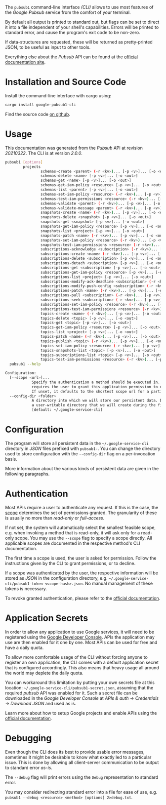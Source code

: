 <!---
DO NOT EDIT !
This file was generated automatically from 'src/mako/cli/README.md.mako'
DO NOT EDIT !
-->
The `pubsub1` command-line interface *(CLI)* allows to use most features of the *Google Pubsub* service from the comfort of your terminal.

By default all output is printed to standard out, but flags can be set to direct it into a file independent of your shell's
capabilities. Errors will be printed to standard error, and cause the program's exit code to be non-zero.

If data-structures are requested, these will be returned as pretty-printed JSON, to be useful as input to other tools.

Everything else about the *Pubsub* API can be found at the
[official documentation site](https://cloud.google.com/pubsub/docs).

# Installation and Source Code

Install the command-line interface with cargo using:

```bash
cargo install google-pubsub1-cli
```

Find the source code [on github](https://github.com/Byron/google-apis-rs/tree/master/gen/pubsub1-cli).

# Usage

This documentation was generated from the *Pubsub* API at revision *20210322*. The CLI is at version *2.0.0*.

```bash
pubsub1 [options]
        projects
                schemas-create <parent> (-r <kv>)... [-p <v>]... [-o <out>]
                schemas-delete <name> [-p <v>]... [-o <out>]
                schemas-get <name> [-p <v>]... [-o <out>]
                schemas-get-iam-policy <resource> [-p <v>]... [-o <out>]
                schemas-list <parent> [-p <v>]... [-o <out>]
                schemas-set-iam-policy <resource> (-r <kv>)... [-p <v>]... [-o <out>]
                schemas-test-iam-permissions <resource> (-r <kv>)... [-p <v>]... [-o <out>]
                schemas-validate <parent> (-r <kv>)... [-p <v>]... [-o <out>]
                schemas-validate-message <parent> (-r <kv>)... [-p <v>]... [-o <out>]
                snapshots-create <name> (-r <kv>)... [-p <v>]... [-o <out>]
                snapshots-delete <snapshot> [-p <v>]... [-o <out>]
                snapshots-get <snapshot> [-p <v>]... [-o <out>]
                snapshots-get-iam-policy <resource> [-p <v>]... [-o <out>]
                snapshots-list <project> [-p <v>]... [-o <out>]
                snapshots-patch <name> (-r <kv>)... [-p <v>]... [-o <out>]
                snapshots-set-iam-policy <resource> (-r <kv>)... [-p <v>]... [-o <out>]
                snapshots-test-iam-permissions <resource> (-r <kv>)... [-p <v>]... [-o <out>]
                subscriptions-acknowledge <subscription> (-r <kv>)... [-p <v>]... [-o <out>]
                subscriptions-create <name> (-r <kv>)... [-p <v>]... [-o <out>]
                subscriptions-delete <subscription> [-p <v>]... [-o <out>]
                subscriptions-detach <subscription> [-p <v>]... [-o <out>]
                subscriptions-get <subscription> [-p <v>]... [-o <out>]
                subscriptions-get-iam-policy <resource> [-p <v>]... [-o <out>]
                subscriptions-list <project> [-p <v>]... [-o <out>]
                subscriptions-modify-ack-deadline <subscription> (-r <kv>)... [-p <v>]... [-o <out>]
                subscriptions-modify-push-config <subscription> (-r <kv>)... [-p <v>]... [-o <out>]
                subscriptions-patch <name> (-r <kv>)... [-p <v>]... [-o <out>]
                subscriptions-pull <subscription> (-r <kv>)... [-p <v>]... [-o <out>]
                subscriptions-seek <subscription> (-r <kv>)... [-p <v>]... [-o <out>]
                subscriptions-set-iam-policy <resource> (-r <kv>)... [-p <v>]... [-o <out>]
                subscriptions-test-iam-permissions <resource> (-r <kv>)... [-p <v>]... [-o <out>]
                topics-create <name> (-r <kv>)... [-p <v>]... [-o <out>]
                topics-delete <topic> [-p <v>]... [-o <out>]
                topics-get <topic> [-p <v>]... [-o <out>]
                topics-get-iam-policy <resource> [-p <v>]... [-o <out>]
                topics-list <project> [-p <v>]... [-o <out>]
                topics-patch <name> (-r <kv>)... [-p <v>]... [-o <out>]
                topics-publish <topic> (-r <kv>)... [-p <v>]... [-o <out>]
                topics-set-iam-policy <resource> (-r <kv>)... [-p <v>]... [-o <out>]
                topics-snapshots-list <topic> [-p <v>]... [-o <out>]
                topics-subscriptions-list <topic> [-p <v>]... [-o <out>]
                topics-test-iam-permissions <resource> (-r <kv>)... [-p <v>]... [-o <out>]
  pubsub1 --help

Configuration:
  [--scope <url>]...
            Specify the authentication a method should be executed in. Each scope
            requires the user to grant this application permission to use it.
            If unset, it defaults to the shortest scope url for a particular method.
  --config-dir <folder>
            A directory into which we will store our persistent data. Defaults to
            a user-writable directory that we will create during the first invocation.
            [default: ~/.google-service-cli]

```

# Configuration

The program will store all persistent data in the `~/.google-service-cli` directory in *JSON* files prefixed with `pubsub1-`.  You can change the directory used to store configuration with the `--config-dir` flag on a per-invocation basis.

More information about the various kinds of persistent data are given in the following paragraphs.

# Authentication

Most APIs require a user to authenticate any request. If this is the case, the [scope][scopes] determines the 
set of permissions granted. The granularity of these is usually no more than *read-only* or *full-access*.

If not set, the system will automatically select the smallest feasible scope, e.g. when invoking a
method that is read-only, it will ask only for a read-only scope. 
You may use the `--scope` flag to specify a scope directly. 
All applicable scopes are documented in the respective method's CLI documentation.

The first time a scope is used, the user is asked for permission. Follow the instructions given 
by the CLI to grant permissions, or to decline.

If a scope was authenticated by the user, the respective information will be stored as *JSON* in the configuration
directory, e.g. `~/.google-service-cli/pubsub1-token-<scope-hash>.json`. No manual management of these tokens
is necessary.

To revoke granted authentication, please refer to the [official documentation][revoke-access].

# Application Secrets

In order to allow any application to use Google services, it will need to be registered using the 
[Google Developer Console][google-dev-console]. APIs the application may use are then enabled for it
one by one. Most APIs can be used for free and have a daily quota.

To allow more comfortable usage of the CLI without forcing anyone to register an own application, the CLI
comes with a default application secret that is configured accordingly. This also means that heavy usage
all around the world may deplete the daily quota.

You can workaround this limitation by putting your own secrets file at this location: 
`~/.google-service-cli/pubsub1-secret.json`, assuming that the required *pubsub* API 
was enabled for it. Such a secret file can be downloaded in the *Google Developer Console* at 
*APIs & auth -> Credentials -> Download JSON* and used as is.

Learn more about how to setup Google projects and enable APIs using the [official documentation][google-project-new].


# Debugging

Even though the CLI does its best to provide usable error messages, sometimes it might be desirable to know
what exactly led to a particular issue. This is done by allowing all client-server communication to be 
output to standard error *as-is*.

The `--debug` flag will print errors using the `Debug` representation to standard error.

You may consider redirecting standard error into a file for ease of use, e.g. `pubsub1 --debug <resource> <method> [options] 2>debug.txt`.


[scopes]: https://developers.google.com/+/api/oauth#scopes
[revoke-access]: http://webapps.stackexchange.com/a/30849
[google-dev-console]: https://console.developers.google.com/
[google-project-new]: https://developers.google.com/console/help/new/